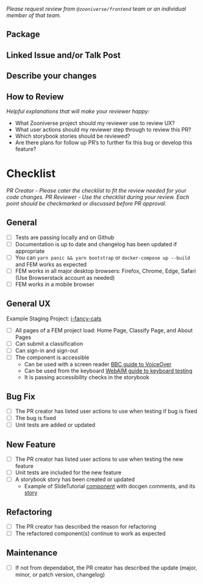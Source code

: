 _Please request review from `@zooniverse/frontend` team or an individual member of that team._ 

## Package

## Linked Issue and/or Talk Post

## Describe your changes

## How to Review
_Helpful explanations that will make your reviewer happy:_
- What Zooniverse project should my reviewer use to review UX?
- What user actions should my reviewer step through to review this PR?
- Which storybook stories should be reviewed?
- Are there plans for follow up PR’s to further fix this bug or develop this feature?

# Checklist
_PR Creator - Please cater the checklist to fit the review needed for your code changes._
_PR Reviewer - Use the checklist during your review. Each point should be checkmarked or discussed before PR approval._

## General
- [ ] Tests are passing locally and on Github
- [ ] Documentation is up to date and changelog has been updated if appropriate
- [ ] You can `yarn panic && yarn bootstrap` or `docker-compose up --build` and FEM works as expected
- [ ] FEM works in all major desktop browsers: Firefox, Chrome, Edge, Safari (Use Browserstack account as needed)
- [ ] FEM works in a mobile browser

## General UX
Example Staging Project: [i-fancy-cats](https://local.zooniverse.org:3000/projects/brooke/i-fancy-cats)
- [ ] All pages of a FEM project load: Home Page, Classify Page, and About Pages
- [ ] Can submit a classification
- [ ] Can sign-in and sign-out
- [ ] The component is accessible
  - Can be used with a screen reader [BBC guide to VoiceOver](https://bbc.github.io/accessibility-news-and-you/accessibility-and-testing-with-voiceover-os.html)
  - Can be used from the keyboard [WebAIM guide to keyboard testing](https://webaim.org/techniques/keyboard/#testing)
  - It is passing accessibility checks in the storybook


## Bug Fix
- [ ] The PR creator has listed user actions to use when testing if bug is fixed
- [ ] The bug is fixed
- [ ] Unit tests are added or updated

## New Feature
- [ ] The PR creator has listed user actions to use when testing the new feature
- [ ] Unit tests are included for the new feature
- [ ] A storybook story has been created or updated
  - Example of SlideTutorial [component](https://github.com/zooniverse/front-end-monorepo/blob/master/packages/lib-classifier/src/components/Classifier/components/SlideTutorial/SlideTutorial.js) with docgen comments, and its [story](https://zooniverse.github.io/front-end-monorepo/@zooniverse/classifier/index.html?path=/docs/other-slidetutorial--default)

## Refactoring
- [ ] The PR creator has described the reason for refactoring
- [ ] The refactored component(s) continue to work as expected

## Maintenance
- [ ] If not from dependabot, the PR creator has described the update (major, minor, or patch version, changelog)
